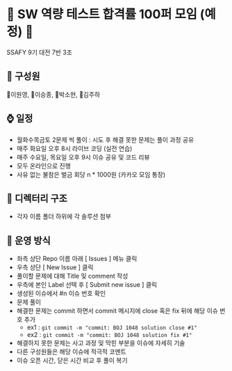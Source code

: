 # 🌟 SW 역량 테스트 합격률 100퍼 모임 (예정) 🌟
SSAFY 9기 대전 7반 3조

## 🚵 구성원
💚이원영, 💙이승종, 🖤박소현, 💛김주하

## ⌚ 일정
- 월화수목금토 2문제 씩 풀이 : 시도 후 해결 못한 문제는 풀이 과정 공유
- 매주 화요일 오후 8시 라이브 코딩 (실전 연습)
- 매주 수요일, 목요일 오후 9시 이슈 공유 및 코드 리뷰
- 모두 온라인으로 진행
- 사유 없는 불참은 벌금 회당 n * 1000원 (카카오 모임 통장)

## 📁 디렉터리 구조
- 각자 이름 폴더 하위에 각 솔루션 첨부

## 🏹 운영 방식
- 좌측 상단 Repo 이름 아래 [ Issues ] 메뉴 클릭
- 우측 상단 [ New Issue ] 클릭
- 풀이할 문제에 대해 Title 및 comment 작성
- 우측에 본인 Label 선택 후 [ Submit new issue ] 클릭
- 생성된 이슈에서 #n 이슈 번호 확인
- 문제 풀이
- 해결한 문제는 commit 하면서 commit 메시지에 close 혹은 fix 뒤에 해당 이슈 번호 추가
    - ex1 : `git commit -m "commit: BOJ 1048 solution close #1"`
    - ex2 :  `git commit -m "commit: BOJ 1048 solution fix #1"`
- 해결하지 못한 문제는 사고 과정 및 막힌 부분을 이슈에 자세히 기술
- 다른 구성원들은 해당 이슈에 적극적 코멘트
- 이슈 오픈 시간, 닫은 시간 비교 후 풀이 복기
